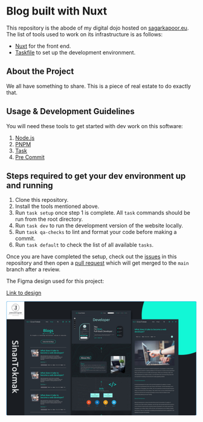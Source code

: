 # Blog built with Nuxt

This repository is the abode of my digital dojo hosted on [sagarkapoor.eu](https://sagarkapoor.eu).
The list of tools used to work on its infrastructure is as follows:

- [Nuxt](https://nuxt.com/) for the front end.
- [Taskfile](https://taskfile.dev/) to set up the development environment.

## About the Project

We all have something to share. This is a piece of real estate to do exactly that.

## Usage & Development Guidelines

You will need these tools to get started with dev work on this software:

1. [Node.js](https://nodejs.org/en)
2. [PNPM](https://pnpm.io/)
3. [Task](https://taskfile.dev/)
4. [Pre Commit](https://pre-commit.com/)

## Steps required to get your dev environment up and running

1. Clone this repository.
2. Install the tools mentioned above.
3. Run `task setup` once step 1 is complete. All `task` commands should be run from the
   root directory.
4. Run `task dev` to run the development version of the website locally.
5. Run `task qa-checks` to lint and format your code before making a commit.
6. Run `task default` to check the list of all available `tasks`.

Once you are have completed the setup, check out the
[issues](https://github.com/Sagar-Kap/sagarkapoor/issues) in this repository and then open a
[pull request](https://docs.github.com/en/pull-requests/collaborating-with-pull-requests/proposing-changes-to-your-work-with-pull-requests/about-pull-requests)
which will get merged to the `main` branch after a review.

The Figma design used for this project:

[Link to design](<https://www.figma.com/file/W9Cz9j91HRBXKrqGxWgmHl/Web-Developer-Portfolio-Website-Template-(Community)?type=design&node-id=0%3A1&mode=design&t=AnHIpTSqKNJPd6wQ-1>)

![Design cover](/front-end/public/figma-design.png)
